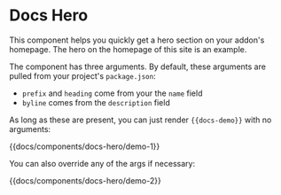 # Docs Hero

This component helps you quickly get a hero section on your addon's homepage. The hero on the homepage of this site is an example.

The component has three arguments. By default, these arguments are pulled from your project's `package.json`:

  - `prefix` and `heading` come from your the `name` field
  - `byline` comes from the `description` field

As long as these are present, you can just render `{{docs-demo}}` with no arguments:

{{docs/components/docs-hero/demo-1}}

You can also override any of the args if necessary:

{{docs/components/docs-hero/demo-2}}
